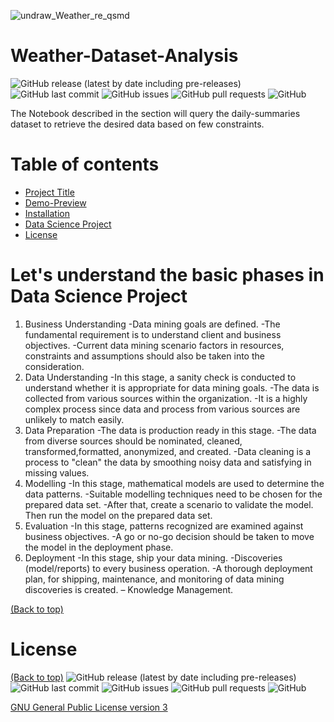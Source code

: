 <!-- Add banner here -->
![undraw_Weather_re_qsmd](https://user-images.githubusercontent.com/83410546/135469595-7be2c567-4cd0-4f46-b787-bd8f0d18f650.png)

# Weather-Dataset-Analysis

<!-- Add buttons here -->
![GitHub release (latest by date including pre-releases)](https://img.shields.io/github/v/release/ridhed/Weather-Dataset-Analysis?include_prereleases)
![GitHub last commit](https://img.shields.io/github/last-commit/ridhed/Weather-Dataset-Analysis)
![GitHub issues](https://img.shields.io/github/issues-raw/ridhed/Weather-Dataset-Analysis)
![GitHub pull requests](https://img.shields.io/github/issues-pr/ridhed/Weather-Dataset-Analysis)
![GitHub](https://img.shields.io/github/license/ridhed/Weather-Dataset-Analysis)

<!-- Described the project in brief -->
The Notebook described in the section will query the daily-summaries dataset to retrieve the desired data based on few constraints.


# Table of contents

- [Project Title](#project-title)
- [Demo-Preview](#demo-preview)
- [Installation](#installation)
- [Data Science Project](#Let's-understand-the-basic-phases-in-Data-Science-Project)
- [License](#license)

# Let's understand the basic phases in Data Science Project
1. Business Understanding
 -Data mining goals are defined.
 -The fundamental requirement is to understand client and business objectives.
 -Current data mining scenario factors in resources, constraints and
assumptions should also be taken into the consideration.
2. Data Understanding
 -In this stage, a sanity check is conducted to understand whether it is appropriate for data mining goals.
 -The data is collected from various sources within the organization.
 -It is a highly complex process since data and process from various sources are unlikely to match easily.
3. Data Preparation
 -The data is production ready in this stage.
 -The data from diverse sources should be nominated, cleaned, transformed,formatted, anonymized, and created.
 -Data cleaning is a process to "clean" the data by smoothing noisy data and
satisfying in missing values.
4. Modelling
 -In this stage, mathematical models are used to determine the data patterns.
 -Suitable modelling techniques need to be chosen for the prepared data set.
 -After that, create a scenario to validate the model. Then run the model on the prepared data set.
5. Evaluation
 -In this stage, patterns recognized are examined against business objectives.
 -A go or no-go decision should be taken to move the model in the deployment phase.
6. Deployment
 -In this stage, ship your data mining.
 -Discoveries (model/reports) to every business operation.
 -A thorough deployment plan, for shipping, maintenance, and monitoring of
data mining discoveries is created. – Knowledge Management.

[(Back to top)](#table-of-contents)


# License
[(Back to top)](#table-of-contents)
![GitHub release (latest by date including pre-releases)](https://img.shields.io/github/v/release/ridhed/Weather-Dataset-Analysis?include_prereleases)
![GitHub last commit](https://img.shields.io/github/last-commit/ridhed/Weather-Dataset-Analysis)
![GitHub issues](https://img.shields.io/github/issues-raw/ridhed/Weather-Dataset-Analysis)
![GitHub pull requests](https://img.shields.io/github/issues-pr/ridhed/Weather-Dataset-Analysis)
![GitHub](https://img.shields.io/github/license/ridhed/Weather-Dataset-Analysis)

[GNU General Public License version 3](https://opensource.org/licenses/GPL-3.0)
